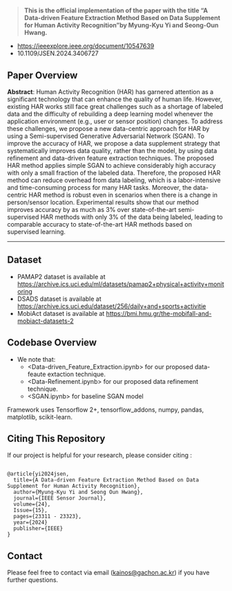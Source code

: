 # 


>**This is the official implementation of the paper with the title “A Data-driven Feature Extraction Method Based on Data Supplement for Human Activity Recognition”by Myung-Kyu Yi and Seong-Oun Hwang.**
- https://ieeexplore.ieee.org/document/10547639
- 10.1109/JSEN.2024.3406727

## Paper Overview

**Abstract**: Human Activity Recognition (HAR) has garnered attention as a significant technology that can enhance the quality of human life. However, existing HAR works still face great challenges such as a shortage of labeled data and the difficulty of rebuilding a deep learning model whenever the application environment (e.g., user or sensor position) changes. To address these challenges, we propose a new data-centric approach for HAR by using a Semi-supervised Generative Adversarial Network (SGAN). To improve the accuracy of HAR, we propose a data supplement strategy that systematically improves data quality, rather than the model, by using data refinement and data-driven feature extraction techniques. The proposed HAR method applies simple SGAN to achieve considerably high accuracy with only a small fraction of the labeled data. Therefore, the proposed HAR method can reduce overhead from data labeling, which is a labor-intensive and time-consuming process for many HAR tasks. Moreover, the data-centric HAR method is robust even in scenarios when there is a change in person/sensor location. Experimental results show that our method improves accuracy by as much as 3% over state-of-the-art semi-supervised HAR methods with only 3% of the data being labeled, leading to comparable accuracy to state-of-the-art HAR methods based on supervised learning.

---
## Dataset
- PAMAP2 dataset is available at https://archive.ics.uci.edu/ml/datasets/pamap2+physical+activity+monitoring
- DSADS dataset is available at https://archive.ics.uci.edu/dataset/256/daily+and+sports+activitie
- MobiAct dataset is available at https://bmi.hmu.gr/the-mobifall-and-mobiact-datasets-2

## Codebase Overview
- We note that:
  - <Data-driven_Feature_Extraction.ipynb> for our proposed data-feaute extaction technique.
  - <Data-Refinement.ipynb> for our proposed data refinement technique.
  - <SGAN.ipynb> for baseline SGAN model

Framework uses Tensorflow 2+, tensorflow_addons, numpy, pandas, matplotlib, scikit-learn.  
  
## Citing This Repository

If our project is helpful for your research, please consider citing :

```

@article{yi2024jsen,
  title={A Data-driven Feature Extraction Method Based on Data Supplement for Human Activity Recognition},
  author={Myung-Kyu Yi and Seong Oun Hwang},
  journal={IEEE Sensor Journal},
  volume={24},
  Issue={15},
  pages={23311 - 23323},
  year={2024}
  publisher={IEEE}
}

```

## Contact

Please feel free to contact via email (<kainos@gachon.ac.kr>) if you have further questions.
